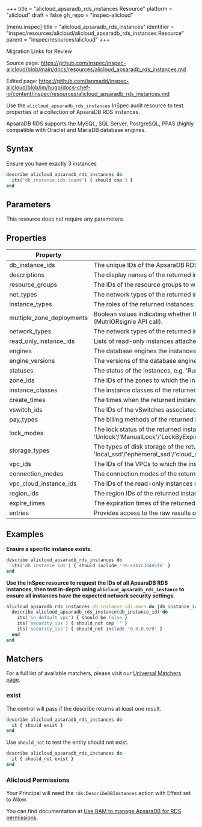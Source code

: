 +++
title = "alicloud_apsaradb_rds_instances Resource"
platform = "alicloud"
draft = false
gh_repo = "inspec-alicloud"

[menu.inspec]
title = "alicloud_apsaradb_rds_instances"
identifier = "inspec/resources/alicloud/alicloud_apsaradb_rds_instances Resource"
parent = "inspec/resources/alicloud"
+++

<div class="admonition-note">
<p class="admonition-note-title">Migration Links for Review</p>
<div class="admonition-note-text">
<p>Source page: <a href="https://github.com/inspec/inspec-alicloud/blob/main/docs/resources/alicloud_apsaradb_rds_instances.md">https://github.com/inspec/inspec-alicloud/blob/main/docs/resources/alicloud_apsaradb_rds_instances.md</a></p>
<p>Edited page: <a href="https://github.com/ianmadd/inspec-alicloud/blob/im/hugo/docs-chef-io/content/inspec/resources/alicloud_apsaradb_rds_instances.md">https://github.com/ianmadd/inspec-alicloud/blob/im/hugo/docs-chef-io/content/inspec/resources/alicloud_apsaradb_rds_instances.md</a></p>
</div>
</div>


Use the `alicloud_apsaradb_rds_instances` InSpec audit resource to test properties of a collection of ApsaraDB RDS instances.

ApsaraDB RDS supports the MySQL, SQL Server, PostgreSQL, PPAS (highly compatible with Oracle) and MariaDB database engines.

## Syntax

 Ensure you have exactly 3 instances

```ruby
describe alicloud_apsaradb_rds_instances do
  its('db_instance_ids.count') { should cmp 3 }
end
```

## Parameters

This resource does not require any parameters.

## Properties

|Property                    | Description|
| ---                        | --- |
|db_instance_ids           | The unique IDs of the ApsaraDB RDS instances returned. |
|descriptions                | The display names of the returned instances. |
|resource_groups            | The IDs of the resource groups to which read-only instances belong.
|net_types                  | The network types of the returned instances: one of 'Internet' or 'Intranet' |
|instance_types             | The roles of the returned instances: 'Primary'/'Readonly'/'Guard'/'Temp'. |
|multiple_zone_deployments | Boolean values indicating whether the instances are deployed in multiple zones (MutriORsignle API call). |
|network_types              | The network types of the returned instances: one of 'Classic' or 'VPC'. |
|read_only_instance_ids   | Lists of read-only instances attached to instances returned that are primary instances. |
|engines                     | The database engines the instances run, e.g. 'MySQL'. |
|engine_versions            | The versions of the database engine that the instances run. |
|statuses                    | The status of the instances, e.g. 'Running'/'Rebooting' etc. |
|zone_ids                   | The IDs of the zones to which the instances belong. |
|instance_classes           | The instance classes of the returned instances, e.g. 'mysql.n2.medium.1' |
|create_times               | The times when the returned instances were created. |
|vswitch_ids                | The IDs of the vSwitches associated with the VPCs to which the returned instances belong. |
|pay_types                  | The billing methods of the returned instances: 'Postpaid'/'Prepaid'. |
|lock_modes                 | The lock status of the returned instances: 'Unlock'/'ManualLock'/'LockByExpiration'/'LockByRestoration'/'LockByDiskQuota'/'Released'. |
|storage_types              | The types of disk storage of the returned instances: 'local_ssd'/'ephemeral_ssd'/'cloud_ssd'/'cloud_essd'. |
|vpc_ids                    | The IDs of the VPCs to which the instances belong. |
|connection_modes           | The connection modes of the returned instances: 'Standard'/'Safe'. |
|vpc_cloud_instance_ids   | The IDs of the read-only instances returned, that reside in VPCs. |
|region_ids                 | The region IDs of the returned instances. |
|expire_times               | The expiration times of the returned instances. |
|entries                     | Provides access to the raw results of the query, which can be treated as an array of hashes. |

## Examples

**Ensure a specific instance exists.**

```ruby
describe alicloud_apsaradb_rds_instances do
  its('db_instance_ids') { should include 'rm-a1b2c3d4e5f6' }
end
```

**Use the InSpec resource to request the IDs of all ApsaraDB RDS instances, then test in-depth using `alicloud_apsaradb_rds_instance` to ensure all instances have the expected network security settings.**

```ruby
alicloud_apsaradb_rds_instances.db_instance_ids.each do |db_instance_id|
  describe alicloud_apsaradb_rds_instance(db_instance_id) do
    its('in_default_vpc') { should be false }
    its('security_ips') { should_not cmp '' }
    its('security_ips') { should_not include '0.0.0.0/0' }
  end
end
```

## Matchers

For a full list of available matchers, please visit our [Universal Matchers page](https://www.inspec.io/docs/reference/matchers/).

### exist

The control will pass if the describe returns at least one result.

```ruby
describe alicloud_apsaradb_rds_instances do
  it { should exist }
end
```

Use `should_not` to test the entity should not exist.

```ruby
describe alicloud_apsaradb_rds_instances do
  it { should_not exist }
end
```

### Alicloud Permissions

Your Principal will need the `rds:DescribeDBInstances` action with Effect set to Allow.

You can find documentation at [Use RAM to manage ApsaraDB for RDS permissions](https://www.alibabacloud.com/help/doc-detail/58932.htm#section-rhd-4ll-5gb).
